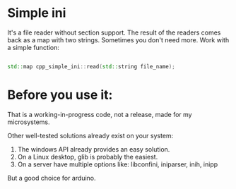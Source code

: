 # Simple ini

It's a file reader without section support. 
The result of the readers comes back as a map with two strings.
Sometimes you don't need more.
Work with a simple function:

```C++

std::map cpp_simple_ini::read(std::string file_name);

```


# Before you use it:

That is a working-in-progress code, not a release, made for my microsystems.

Other well-tested solutions already exist on your system:

   1. The windows API already provides an easy solution.
   1. On a Linux desktop, glib is probably the easiest. 
   1. On a server have multiple options like: libconfini, iniparser, inih, inipp


But a good choice for arduino. 
